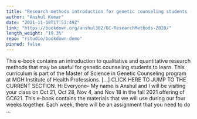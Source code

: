 ```yaml
---
title: "Research methods introduction for genetic counseling students (Fall 2021)"
author: "Anshul Kumar"
date: "2021-11-18T17:53:49Z"
link: "https://bookdown.org/anshul302/GC-ResearchMethods-2020/"
length_weight: "19.3%"
repo: "rstudio/bookdown-demo"
pinned: false
---
```


This e-book contains an introduction to qualitative and quantitative research methods that may be useful for genetic counseling students to learn. This curriculum is part of the Master of Science in Genetic Counseling program at MGH Institute of Health Professions. [...] CLICK HERE TO JUMP TO THE CURRENT SECTION. Hi Everyone– My name is Anshul and I will be visiting your class on Oct 21, Oct 28, Nov 4, and Nov 18 in the fall 2021 offering of GC621. This e-book contains the materials that we will use during our four weeks together. Each week, there will be an assignment that you need to do ...
